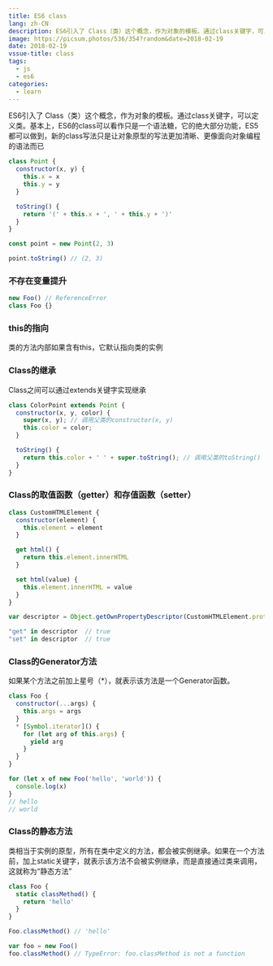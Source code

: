 ```yaml
---
title: ES6 class
lang: zh-CN
description: ES6引入了 Class（类）这个概念，作为对象的模板。通过class关键字，可以定义类。基本上，ES6的class可以看作只是一个语法糖，它的绝大部分功能，ES5都可以做到，新的class写法只是让对象原型的写法更加清晰、更像面向对象编程的语法而已
image: https://picsum.photos/536/354?random&date=2018-02-19
date: 2018-02-19
vssue-title: class
tags:
  - js
  - es6
categories:
  - learn
--- 
```


ES6引入了 Class（类）这个概念，作为对象的模板。通过class关键字，可以定义类。基本上，ES6的class可以看作只是一个语法糖，它的绝大部分功能，ES5都可以做到，新的class写法只是让对象原型的写法更加清晰、更像面向对象编程的语法而已

<!-- more -->

``` js
class Point {
  constructor(x, y) {
    this.x = x
    this.y = y
  }

  toString() {
    return '(' + this.x + ', ' + this.y + ')'
  }
}

const point = new Point(2, 3)

point.toString() // (2, 3)
```

### 不存在变量提升

``` js
new Foo() // ReferenceError
class Foo {}
```

### this的指向
类的方法内部如果含有this，它默认指向类的实例

### Class的继承

Class之间可以通过extends关键字实现继承

``` js
class ColorPoint extends Point {
  constructor(x, y, color) {
    super(x, y); // 调用父类的constructor(x, y)
    this.color = color;
  }

  toString() {
    return this.color + ' ' + super.toString(); // 调用父类的toString()
  }
}
```

### Class的取值函数（getter）和存值函数（setter）

``` js
class CustomHTMLElement {
  constructor(element) {
    this.element = element
  }

  get html() {
    return this.element.innerHTML
  }

  set html(value) {
    this.element.innerHTML = value
  }
}

var descriptor = Object.getOwnPropertyDescriptor(CustomHTMLElement.prototype, "html")

"get" in descriptor  // true
"set" in descriptor  // true
```

### Class的Generator方法

如果某个方法之前加上星号（*），就表示该方法是一个Generator函数。

``` js
class Foo {
  constructor(...args) {
    this.args = args
  }
  * [Symbol.iterator]() {
    for (let arg of this.args) {
      yield arg
    }
  }
}

for (let x of new Foo('hello', 'world')) {
  console.log(x)
}
// hello
// world
```

### Class的静态方法

类相当于实例的原型，所有在类中定义的方法，都会被实例继承。如果在一个方法前，加上static关键字，就表示该方法不会被实例继承，而是直接通过类来调用，这就称为“静态方法”

``` js
class Foo {
  static classMethod() {
    return 'hello'
  }
}

Foo.classMethod() // 'hello'

var foo = new Foo()
foo.classMethod() // TypeError: foo.classMethod is not a function
```